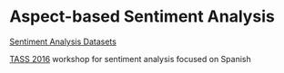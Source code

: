 # Aspect-based Sentiment Analysis

[Sentiment Analysis Datasets](https://www.w3.org/community/sentiment/wiki/Datasets)

[TASS 2016](http://www.sepln.org/workshops/tass/2016/tass2016.php) workshop for sentiment analysis focused on Spanish
